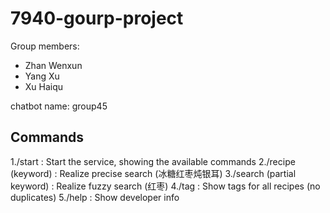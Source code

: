 # 7940-gourp-project
Group members:
- Zhan Wenxun
- Yang Xu
- Xu Haiqu

chatbot name: group45

## Commands
1./start : Start the service, showing the available commands
2./recipe (keyword) : Realize precise search (冰糖红枣炖银耳)
3./search (partial keyword) : Realize fuzzy search (红枣)
4./tag : Show tags for all recipes (no duplicates)
5./help : Show developer info
